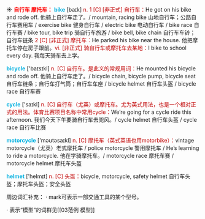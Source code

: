 ☀ <font color="red">**自行车 摩托车：**</font>
<font color="sky blue">**bike**</font> [baɪk] 
<font color="#c00000">n. 1 [C] [非正式] 自行车：</font>He got on his bike and rode off. 他骑上自行车走了。/ mountain, racing bike 山地自行车；公路自行车赛用车 / exercise bike 健身自行车 / electric bike 电动自行车 / bike race 自行车赛 / bike tour, bike trip 骑自行车旅游 / bike bell, bike chain 自行车车铃；自行车链条 <font color="#c00000">2 [C] [非正式] 摩托车：</font>He parked his bike near the house. 他把摩托车停在房子跟前。<font color="#c00000">vi. [非正式] 骑自行车或摩托车去某地：</font>I bike to school every day. 我每天骑车去上学。

<font color="sky blue">**bicycle**</font> ['baɪsɪkl] 
<font color="#c00000">n. [C] 自行车。是此义的常规用词：</font>He mounted his bicycle and rode off. 他骑上自行车走了。/ bicycle chain, bicycle pump, bicycle seat 自行车链条；自行车打气筒；自行车车座 / bicycle helmet 自行车头盔 / bicycle race 自行车赛

<font color="sky blue">**cycle**</font> ['saɪkl] 
<font color="#c00000">n. [C] 自行车（尤英）或摩托车。尤为英式用法，也是一个相对正式的用法。体育比赛项目名称中常用cycle：</font>We’re going for a cycle ride this afternoon. 我们今天下午要骑自行车去兜风。/ cycle helmet 自行车头盔 / cycle race 自行车比赛

<font color="sky blue">**motorcycle**</font> ['məʊtəsaɪkl] 
<font color="#c00000">n. [C] 摩托车（英式英语也用motorbike）：</font>vintage motorcycle（尤英）老式摩托车 / police motorcycle 警用摩托车 / He’s learning to ride a motorcycle. 他在学骑摩托车。/ motorcycle race 摩托车赛 / motorcycle helmet 摩托车头盔

<font color="sky blue">**helmet**</font> ['helmɪt] 
<font color="#c00000">n. [C] 头盔：</font>bicycle, motorcycle, safety helmet 自行车头盔；摩托车头盔；安全头盔

周边词汇补充：
· mark可表示一部交通工具的某个型号。

· 表示“模型”的词群见[[03范例 模型]]
